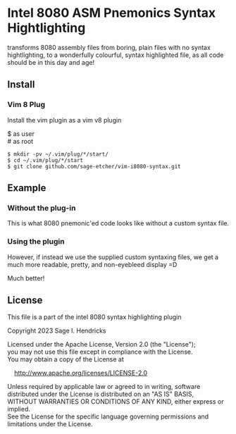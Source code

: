 # Intel 8080 ASM Pnemonics Syntax Hightlighting

transforms 8080 assembly files from boring, plain files with no syntax hightlighting, to a wonderfully colourful, syntax highlighted file, as all code should be in this day and age!

## Install

### Vim 8 Plug

Install the vim plugin as a vim v8 plugin

\$ as user  
\# as root  

```
$ mkdir -pv ~/.vim/plug/*/start/
$ cd ~/.vim/plug/*/start
$ git clone github.com/sage-etcher/vim-i8080-syntax.git
```

## Example

### Without the plug-in

This is what 8080 pnemonic'ed code looks like without a custom syntax file.

<!-- place medium sized image here -->

### Using the plugin

However, if instead we use the supplied custom syntaxing files, we get a much more readable, pretty, and non-eyebleed display =D

<!-- place medium sized image here -->

Much better!

## License

This file is a part of the intel 8080 syntax highlighting plugin  
 
Copyright 2023 Sage I. Hendricks  
 
Licensed under the Apache License, Version 2.0 (the "License");  
you may not use this file except in compliance with the License.  
You may obtain a copy of the License at  
 
&nbsp;&nbsp;&nbsp;&nbsp;<http://www.apache.org/licenses/LICENSE-2.0>  
 
Unless required by applicable law or agreed to in writing, software  
distributed under the License is distributed on an "AS IS" BASIS,  
WITHOUT WARRANTIES OR CONDITIONS OF ANY KIND, either express or implied.  
See the License for the specific language governing permissions and  
limitations under the License.  
 
